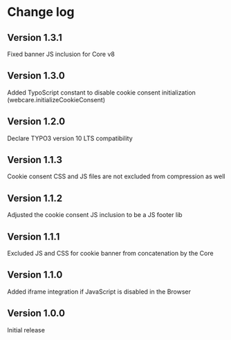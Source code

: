 # Change log

## Version 1.3.1

Fixed banner JS inclusion for Core v8

## Version 1.3.0

Added TypoScript constant to disable cookie consent initialization (webcare.initializeCookieConsent)

## Version 1.2.0

Declare TYPO3 version 10 LTS compatibility

## Version 1.1.3

Cookie consent CSS and JS files are not excluded from compression as well

## Version 1.1.2

Adjusted the cookie consent JS inclusion to be a JS footer lib

## Version 1.1.1

Excluded JS and CSS for cookie banner from concatenation by the Core

## Version 1.1.0

Added iframe integration if JavaScript is disabled in the Browser

## Version 1.0.0

Initial release
